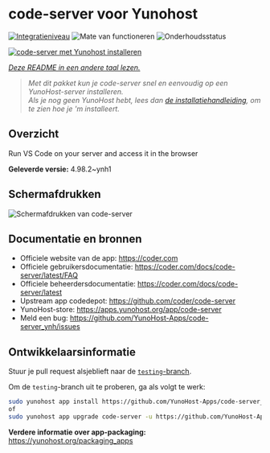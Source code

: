 <!--
NB: Deze README is automatisch gegenereerd door <https://github.com/YunoHost/apps/tree/master/tools/readme_generator>
Hij mag NIET handmatig aangepast worden.
-->

# code-server voor Yunohost

[![Integratieniveau](https://apps.yunohost.org/badge/integration/code-server)](https://ci-apps.yunohost.org/ci/apps/code-server/)
![Mate van functioneren](https://apps.yunohost.org/badge/state/code-server)
![Onderhoudsstatus](https://apps.yunohost.org/badge/maintained/code-server)

[![code-server met Yunohost installeren](https://install-app.yunohost.org/install-with-yunohost.svg)](https://install-app.yunohost.org/?app=code-server)

*[Deze README in een andere taal lezen.](./ALL_README.md)*

> *Met dit pakket kun je code-server snel en eenvoudig op een YunoHost-server installeren.*  
> *Als je nog geen YunoHost hebt, lees dan [de installatiehandleiding](https://yunohost.org/install), om te zien hoe je 'm installeert.*

## Overzicht

Run VS Code on your server and access it in the browser


**Geleverde versie:** 4.98.2~ynh1

## Schermafdrukken

![Schermafdrukken van code-server](./doc/screenshots/screenshot.png)

## Documentatie en bronnen

- Officiele website van de app: <https://coder.com>
- Officiele gebruikersdocumentatie: <https://coder.com/docs/code-server/latest/FAQ>
- Officiele beheerdersdocumentatie: <https://coder.com/docs/code-server/latest>
- Upstream app codedepot: <https://github.com/coder/code-server>
- YunoHost-store: <https://apps.yunohost.org/app/code-server>
- Meld een bug: <https://github.com/YunoHost-Apps/code-server_ynh/issues>

## Ontwikkelaarsinformatie

Stuur je pull request alsjeblieft naar de [`testing`-branch](https://github.com/YunoHost-Apps/code-server_ynh/tree/testing).

Om de `testing`-branch uit te proberen, ga als volgt te werk:

```bash
sudo yunohost app install https://github.com/YunoHost-Apps/code-server_ynh/tree/testing --debug
of
sudo yunohost app upgrade code-server -u https://github.com/YunoHost-Apps/code-server_ynh/tree/testing --debug
```

**Verdere informatie over app-packaging:** <https://yunohost.org/packaging_apps>
